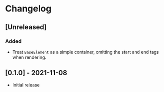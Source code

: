 # Changelog

## [Unreleased]
### Added
- Treat `BaseElement` as a simple container, omitting the start and end tags when
rendering.

## [0.1.0] - 2021-11-08
- Initial release
